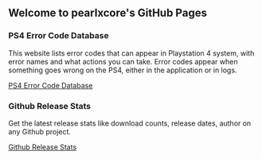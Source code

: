 ## Welcome to pearlxcore's GitHub Pages

### PS4 Error Code Database

This website lists error codes that can appear in Playstation 4 system, with error names and what actions you can take. Error codes appear when something goes wrong on the PS4, either in the application or in logs.

[PS4 Error Code Database](https://pearlxcore.github.io/ps4errorcode/)

### Github Release Stats

Get the latest release stats like download counts, release dates, author on any Github project.

[Github Release Stats](https://pearlxcore.github.io/githubreleasestats/)
